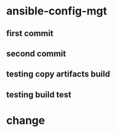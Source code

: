 # ansible-config-mgt

## first commit

## second commit

## testing copy artifacts build

## testing build test

# change